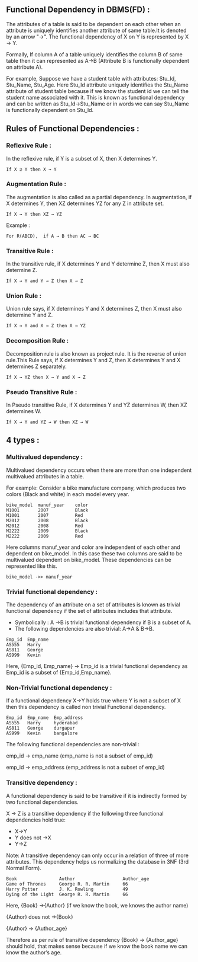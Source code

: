 ## Functional Dependency in DBMS(FD) : 
The attributes of a table is said to be dependent on each other when an attribute is uniquely identifies another attribute of same table.It is denoted by an arrow "→". The functional dependency of X on Y is represented by X → Y.

Formally, If column A of a table uniquely identifies the column B of same table then it can represented as A->B (Attribute B is functionally dependent on attribute A).

For example, Suppose we have a student table with attributes: Stu_Id, Stu_Name, Stu_Age. Here Stu_Id attribute uniquely identifies the Stu_Name attribute of student table because if we know the student id we can tell the student name associated with it. This is known as functional dependency and can be written as Stu_Id->Stu_Name or in words we can say Stu_Name is functionally dependent on Stu_Id.

## Rules of Functional Dependencies : 
### Reflexive Rule :
In the reflexive rule, if Y is a subset of X, then X determines Y.

```
If X ⊇ Y then X → Y 
```
### Augmentation Rule :
The augmentation is also called as a partial dependency. In augmentation, if X determines Y, then XZ determines YZ for any Z in attribute set.

```
If X → Y then XZ → YZ  
```
Example :
```
For R(ABCD),  if A → B then AC → BC
```
### Transitive Rule  :
In the transitive rule, if X determines Y and Y determine Z, then X must also determine Z.

```
If X → Y and Y → Z then X → Z 
```
### Union Rule :
Union rule says, if X determines Y and X determines Z, then X must also determine Y and Z.

```
If X → Y and X → Z then X → YZ  
```
### Decomposition Rule :
Decomposition rule is also known as project rule. It is the reverse of union rule.This Rule says, if X determines Y and Z, then X determines Y and X determines Z separately.

```
If X → YZ then X → Y and X → Z
```
### Pseudo Transitive Rule :
In Pseudo transitive Rule, if X determines Y and YZ determines W, then XZ determines W.

```
If X → Y and YZ → W then XZ → W 
```
## 4 types :
### Multivalued dependency :
Multivalued dependency occurs when there are more than one independent multivalued attributes in a table.

For example: Consider a bike manufacture company, which produces two colors (Black and white) in each model every year.

```
bike_model	manuf_year	  color
M1001	    2007	      Black
M1001	    2007	      Red
M2012	    2008	      Black
M2012	    2008	      Red
M2222	    2009	      Black
M2222	    2009	      Red
```
Here columns manuf_year and color are independent of each other and dependent on bike_model. In this case these two columns are said to be multivalued dependent on bike_model. These dependencies can be represented like this.
```
bike_model ->> manuf_year
```
### Trivial functional dependency :
The dependency of an attribute on a set of attributes is known as trivial functional dependency if the set of attributes includes that attribute.
- Symbolically : A ->B is trivial functional dependency if B is a subset of A.
- The following dependencies are also trivial: A->A & B->B.

```
Emp_id	Emp_name
AS555	Harry
AS811	George
AS999	Kevin
```

Here, {Emp_id, Emp_name} -> Emp_id is a trivial functional dependency as Emp_id is a subset of {Emp_id,Emp_name}.
### Non-Trivial functional dependency :
If a functional dependency X->Y holds true where Y is not a subset of X then this dependency is called non trivial Functional dependency.
```
Emp_id	Emp_name  Emp_address
AS555	Harry     hyderabad
AS811	George    durgapur
AS999	Kevin     bangalore
```
The following functional dependencies are non-trivial :

emp_id -> emp_name (emp_name is not a subset of emp_id)

emp_id -> emp_address (emp_address is not a subset of emp_id)

### Transitive dependency :
A functional dependency is said to be transitive if it is indirectly formed by two functional dependencies.

X -> Z is a transitive dependency if the following three functional dependencies hold true:
- X->Y
- Y does not ->X
- Y->Z

Note: A transitive dependency can only occur in a relation of three of more attributes. This dependency helps us normalizing the database in 3NF (3rd Normal Form).

```
Book	            Author	                Author_age
Game of Thrones	    George R. R. Martin	    66
Harry Potter	    J. K. Rowling	        49
Dying of the Light	George R. R. Martin	    66
```
Here, {Book} ->{Author} (if we know the book, we knows the author name)

{Author} does not ->{Book}

{Author} -> {Author_age}

Therefore as per rule of transitive dependency {Book} -> {Author_age} should hold, that makes sense because if we know the book name we can know the author’s age.




